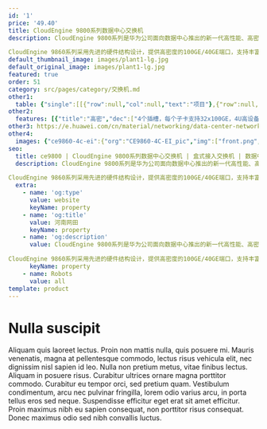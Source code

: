 ```yaml
---
id: '1'
price: '49.40'
title: CloudEngine 9800系列数据中心交换机
description: CloudEngine 9800系列是华为公司面向数据中心推出的新一代高性能、高密度、低时延以太网灵活插卡交换机，可以与CloudEngine 16800/12800/8800/6800/5800配合构建弹性、虚拟和高品质的云数据中心网络。

CloudEngine 9860系列采用先进的硬件结构设计，提供高密度的100GE/40GE端口，支持丰富的数据中心特性。CloudEngine 9800系列交换机定位于数据中心的核心或汇聚，也可以用于园区网的核心或汇聚。
default_thumbnail_image: images/plant1-lg.jpg
default_original_image: images/plant1-lg.jpg
featured: true
order: 51
category: src/pages/category/交换机.md
other1: 
  table: {"single":[[{"row":null,"col":null,"text":"项目"},{"row":null,"col":null,"text":"CloudEngine 9860-4C-EI"}],[{"row":null,"col":null,"text":"端口"},{"row":null,"col":null,"text":"4个插槽，最大可以支持128个100GE QSFP28"}],[{"row":null,"col":null,"text":"交换容量"},{"row":null,"col":null,"text":"25.6Tbps"}],[{"row":null,"col":null,"text":"包转发率"},{"row":null,"col":null,"text":"8000Mpps"}],[{"row":null,"col":null,"text":"缓存"},{"row":null,"col":null,"text":"65MB"}],[{"row":null,"col":null,"text":"可靠性"},{"row":null,"col":null,"text":"LACP\nBFD for BGP/IS-IS/OSPF/Static route"}],[{"row":null,"col":null,"text":"O&M"},{"row":null,"col":null,"text":"Telemetry\nNetstream\nsFlow\nERSPAN增强"}],[{"row":null,"col":null,"text":"数据中心特性"},{"row":null,"col":null,"text":"M-LAG\nPFC、ECN"}],[{"row":null,"col":null,"text":"最大功耗"},{"row":null,"col":null,"text":"1627W"}],[{"row":null,"col":null,"text":"电源型号"},{"row":null,"col":null,"text":"1200 W AC&240 V DC"}],[{"row":null,"col":null,"text":"供电方式"},{"row":null,"col":null,"text":"AC：90V to 290V\nHVDC: 190V to 290V"}]]}
other2:
  features: [{"title":"高密","dec":["4个插槽，每个子卡支持32x100GE，4U高设备最高支持128个100GE QSFP28接口"]},{"title":"无损","dec":["独创iLossless算法，全网流量实时学习训练，实现网络自适应，自优化"]},{"title":"智能","dec":["iMaster NCE-FabricInsight智能运维，gRPC高速数据主动上报 ，全网路径主动探测，实时监测网络健康状态"]}]
other3: https://e.huawei.com/cn/material/networking/data-center-network/e37e8e2f9151413a8b3ab7b1619bd4b9
other4:
  images: {"ce9860-4c-ei":{"org":"CE9860-4C-EI_pic","img":["front.png","front_left.png","front_right.png","front_top.png","rear.png","rear_top.png"]}}
seo:
  title: ce9800 | CloudEngine 9800系列数据中心交换机 | 盒式接入交换机 | 数据中心交换机 | 交换机 | 企业网络
  description: CloudEngine 9800系列是华为公司面向数据中心推出的新一代高性能、高密度、低时延以太网灵活插卡交换机，可以与CloudEngine 16800/12800/8800/6800/5800配合构建弹性、虚拟和高品质的云数据中心网络。

CloudEngine 9860系列采用先进的硬件结构设计，提供高密度的100GE/40GE端口，支持丰富的数据中心特性。CloudEngine 9800系列交换机定位于数据中心的核心或汇聚，也可以用于园区网的核心或汇聚。
  extra:
    - name: 'og:type'
      value: website
      keyName: property
    - name: 'og:title'
      value: 河南网田
      keyName: property
    - name: 'og:description'
      value: CloudEngine 9800系列是华为公司面向数据中心推出的新一代高性能、高密度、低时延以太网灵活插卡交换机，可以与CloudEngine 16800/12800/8800/6800/5800配合构建弹性、虚拟和高品质的云数据中心网络。

CloudEngine 9860系列采用先进的硬件结构设计，提供高密度的100GE/40GE端口，支持丰富的数据中心特性。CloudEngine 9800系列交换机定位于数据中心的核心或汇聚，也可以用于园区网的核心或汇聚。
      keyName: property
    - name: Robots
      value: all
template: product
---
```


# Nulla suscipit

Aliquam quis laoreet lectus. Proin non mattis nulla, quis posuere mi. Mauris venenatis, magna at pellentesque commodo, lectus risus vehicula elit, nec dignissim nisl sapien id leo. Nulla non pretium metus, vitae finibus lectus. Aliquam in posuere risus. Curabitur ultrices ornare magna porttitor commodo. Curabitur eu tempor orci, sed pretium quam. Vestibulum condimentum, arcu nec pulvinar fringilla, lorem odio varius arcu, in porta tellus eros sed neque. Suspendisse efficitur eget erat sit amet efficitur. Proin maximus nibh eu sapien consequat, non porttitor risus consequat. Donec maximus odio sed nibh convallis luctus.